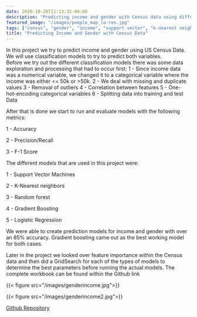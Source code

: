 ```yaml
---
date: 2020-10-20T11:13:32-04:00
description: "Predicting income and gender with Census data using different classification models and evaluation metrics"
featured_image: "/images/people_map_lo-res.jpg"
tags: ["census", "gender", "income", "support vector", "k-nearest neighbors", "random forest", "gradient boost", "logistic regression"]
title: "Predicting Income and Gender with Census Data"
---
```


In this project we try to predict income and gender using US Census Data.  We will use classification models to try to predict both variables.  
Before we try out the different classification models there was some data exploration and processing that had to occur first:
1 - Since income data was a numerical variable, we changed it to a categorical variable where the income was either <= 50k or >50k.
2 - We deal with missing and duplicate values
3 - Removal of outliers
4 - Correlation between features
5 - One-hot-encoding categorical variables
6 - Splitting data into training and test Data

After that is done we start to run and evaluate models with the following metrics:

1 - Accuracy

2 - Precision/Recall

3 - F-1 Score

The different models that are used  in this project were:

1 - Support Vector Machines

2 - K-Nearest neighbors

3 - Random forest

4 - Gradient Boosting

5 - Logistic Regression

We were able to create prediction models for income and gender with over an 85% accuracy.  Gradient boosting came out as the best working model for both cases.

Later in the project we looked over feature importance within the Census data and then did a GridSearch for each of the types of models to determine the best parameters before running the actual models.  The complete workbook can be found within the Github link

{{< figure src="/images/genderincome.jpg">}}


{{< figure src="/images/genderincome2.jpg">}}

[Github Repository](https://github.com/MrinmoyBhaumik/MLLabs/blob/master/Machine%20Learning%20Labs/Lab%2002%20Final.ipynb)
